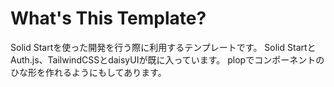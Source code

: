 # What's This Template?
Solid Startを使った開発を行う際に利用するテンプレートです。
Solid StartとAuth.js、TailwindCSSとdaisyUIが既に入っています。
plopでコンポーネントのひな形を作れるようにもしてあります。

